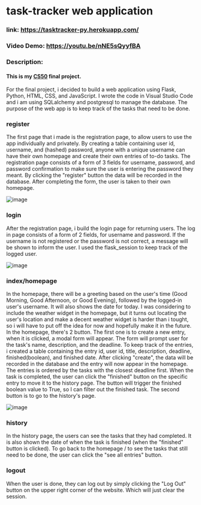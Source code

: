 # task-tracker web application
### link: https://tasktracker-py.herokuapp.com/
### Video Demo:  https://youtu.be/nNE5sQyyfBA
### Description:
#### This is my [CS50](https://discover.edx.org/xgs/course/introduction-computer-science-harvardx-cs50x?hs-referral=Course-Card&hsLang=en#!) final project.
For the final project, i decided to build a web application using Flask, Python, HTML, CSS, and JavaScript.
I wrote the code in Visual Studio Code and i am using SQLalchemy and postgresql to manage the database.
The purpose of the web app is to keep track of the tasks that need to be done.

### register
The first page that i made is the registration page, to allow users to use the app individually and privately. By creating a table containing user id, username, and (hashed) password,
anyone with a unique username can have their own homepage and create their own entries of to-do tasks.
The registration page consists of a form of 3 fields for username, password, and password confirmation to make sure the user is entering the password they meant.
By clicking the "register" button the data will be recorded in the database.
After completing the form, the user is taken to their own homepage.

![image](https://user-images.githubusercontent.com/78975611/160450049-c85aa2d0-db23-441c-9351-aa960fb16ff4.png)



### login
After the registration page, i build the login page for returning users. The log in page consists of a form of 2 fields, for username and password.
If the username is not registered or the password is not correct, a message will be shown to inform the user.
I used the flask_session to keep track of the logged user.

![image](https://user-images.githubusercontent.com/78975611/155982061-f16ea72d-e0eb-4b89-bb7b-e8f077473582.png)


### index/homepage
In the homepage, there will be a greeting based on the user's time (Good Morning, Good Afternoon, or Good Evening), followed by the logged-in user's username.
It will also shows the date for today.
I was considering to include the weather widget in the homepage, but it turns out locating the user's location and make a decent weather widget is harder than i tought,
so i will have to put off the idea for now and hopefully make it in the future.
In the homepage, there's 2 button.
The first one is to create a new entry, when it is clicked, a modal form will appear. The form will prompt user for the task's name, description, and the deadline.
To keep track of the entries, i created a table containing the entry id, user id, title, description, deadline, finished(boolean), and finished date.
After clicking "create", the data will be recorded in the database and
the entry will now appear in the homepage. The entries is ordered by the tasks with the closest deadline first.
When the task is completed, the user can click the "finished" button on the specific entry to move it to the history page. The button will trigger the finished boolean value to True,
so I can filter out the finished task.
The second button is to go to the history's page.

![image](https://user-images.githubusercontent.com/78975611/155981906-014001b0-cdcb-4b41-ab80-8b4278ec2b25.png)


### history
In the history page, the users can see the tasks that they had completed. It is also shown the date of when the task is finished (when the "finished" button is clicked).
To go back to the homepage / to see the tasks that still need to be done, the user can click the "see all entries" button.

### logout
When the user is done, they can log out by simply clicking the "Log Out" button on the upper right corner of the website. Which will just clear the session.
